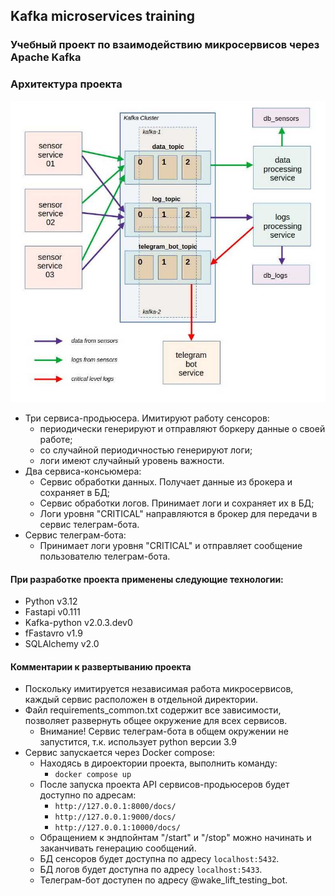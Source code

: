 ## Kafka microservices training

### Учебный проект по взаимодействию микросервисов через Apache Kafka

### Архитектура проекта

![Project architecture schema](project_arch.jpg)

- Три сервиса-продьюсера. Имитируют работу сенсоров:
    - периодически генерируют и отправляют боркеру данные о своей работе;
    - со случайной периодичностью генерируют логи;
    - логи имеют случайный уровень важности.
- Два сервиса-консьюмера:
    - Сервис обработки данных. Получает данные из брокера и сохраняет в БД;
    - Сервис обработки логов. Принимает логи и сохраняет их в БД;
    - Логи уровня "CRITICAL" направляются в брокер для передачи в сервис телеграм-бота.
- Сервис телеграм-бота:
    - Принимает логи уровня "CRITICAL" и отправляет сообщение пользователю телеграм-бота.


#### При разработке проекта применены следующие технологии:
- Python v3.12
- Fastapi v0.111
- Kafka-python v2.0.3.dev0
- fFastavro v1.9
- SQLAlchemy v2.0


#### Комментарии к развертыванию проекта

- Поскольку имитируется независимая работа микросервисов, каждый сервис расположен в отдельной директории.
- Файл requirements_common.txt содержит все зависимости, позволяет развернуть общее окружение для всех сервисов.
    - Внимание! Сервис телеграм-бота в общем окружении не запустится, т.к. использует python версии 3.9
- Сервис запускается через Docker compose:
    - Находясь в дироектории проекта, выполнить команду:
        - `docker compose up`
    - После запуска проекта API сервисов-продьюсеров будет доступно по адресам:
        - `http://127.0.0.1:8000/docs/`
        - `http://127.0.0.1:9000/docs/`
        - `http://127.0.0.1:10000/docs/`
    - Обращением к эндпойнтам "/start" и "/stop" можно начинать и заканчивать генерацию сообщений.
    - БД сенсоров будет доступна по адресу `localhost:5432`.
    - БД логов будет доступна по адресу `localhost:5433`.
    - Телеграм-бот доступен по адресу @wake_lift_testing_bot.
